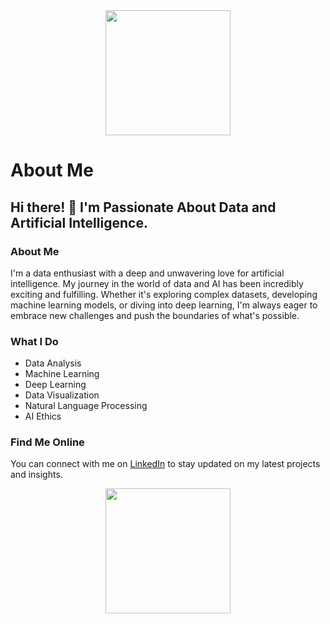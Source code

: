 <div align="center">
  <img src="https://media.giphy.com/media/HUplkVCPY7jTW/giphy.gif" width="200" />
</div>

# About Me

## Hi there! 👋 I'm Passionate About Data and Artificial Intelligence.

### About Me

I'm a data enthusiast with a deep and unwavering love for artificial intelligence. My journey in the world of data and AI has been incredibly exciting and fulfilling. Whether it's exploring complex datasets, developing machine learning models, or diving into deep learning, I'm always eager to embrace new challenges and push the boundaries of what's possible.

### What I Do

- Data Analysis
- Machine Learning
- Deep Learning
- Data Visualization
- Natural Language Processing
- AI Ethics

### Find Me Online

You can connect with me on [LinkedIn](https://www.linkedin.com/in/soraya-franco-l%C3%B3pez-49722679/) to stay updated on my latest projects and insights.

<div align="center">
  <img src="https://media.giphy.com/media/JEZ3wy3IUQR8s/giphy.gif" width="200" />
</div>
